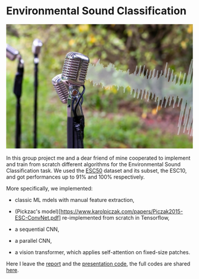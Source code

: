 # Environmental Sound Classification

![](images/image.jpg)

In this group project me and a dear friend of mine cooperated to implement and train from scratch different algorithms for the Environmental Sound Classification task. We used the [ESC50](https://github.com/karolpiczak/ESC-50) dataset and its subset, the ESC10, and got performances up to 91% and 100% respectively.

More specifically, we implemented:

- classic ML mdels with manual feature extraction,

- (Pickzac's model)[https://www.karolpiczak.com/papers/Piczak2015-ESC-ConvNet.pdf] re-implemented from scratch in Tensorflow,

- a sequential CNN,

- a parallel CNN,

- a vision transformer, which applies self-attention on fixed-size patches.

Here I leave the [report](report.pdf) and the [presentation code](presentation.ipynb), the full codes are shared [here](https://github.com/ivankrstev7/Environmental_Sound_Classification).
